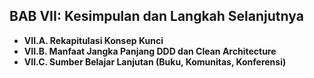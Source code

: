 ## BAB VII: Kesimpulan dan Langkah Selanjutnya

* **VII.A. Rekapitulasi Konsep Kunci**
* **VII.B. Manfaat Jangka Panjang DDD dan Clean Architecture**
* **VII.C. Sumber Belajar Lanjutan (Buku, Komunitas, Konferensi)**
